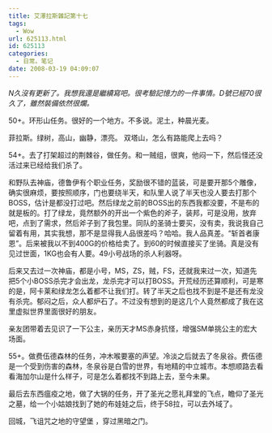 ```yaml
---
title: 艾澤拉斯雜記第十七
tags:
  - Wow
url: 625113.html
id: 625113
categories:
  - 日常。笔记
date: 2008-03-19 04:09:07
---
```


_N久沒有更新了。我想我還是繼續寫吧。很考驗記憶力的一件事情。D號已經70很久了，雖然裝備依然很爛。_

50+。环形山任务。很好的一个地方。不多说。泥土，种晨光麦。

菲拉斯。绿树，高山，幽静，漂亮。 双塔山，怎么有路能爬上去吗？

54+。去了打架超过的荆棘谷，做任务。和一贼组，很爽，他闷一下，然后怪还没活过来已经给我们杀了。

和野队去神庙，德鲁伊有个职业任务，奖励很不错的蓝装，可是要开那5个雕像，确实很麻烦，要按照顺序，门也要绕半天，和队里人说了半天也没人要去打那个BOSS，估计是都没打过吧。然后绿龙之前的BOSS出的东西我都没要，不是布的就是板的。打了绿龙，竟然额外的开出一个紫色的斧子，装邦，可是没用，放弃吧，点到了需求，然后斧子到了我包里。同队的圣骑士要买，没有卖，我说我自己留着有用，其实我想，那不是显得我人品很差吗？哈哈。我人品真差。“斩首者康恩”。后来被我以不到400G的价格给卖了。到60的时候直接买了坐骑。真是没有见过世面，1KG也会有人要。49小号战场的杀人利器呀。

后来又去过一次神庙，都是小号，MS，ZS，贼，FS，还就我来过一次，知道先把5个小BOSS杀完才会出龙，龙杀完才可以打BOSS。开荒经历还算顺利，可是寒的是，阿卡莱和绿龙怎么着都不让我们打。转了半天之后也找不到是不是还有龙没有杀完。郁闷之后，众人都炉石了。不过没有想到的是这几个人竟然都成了我在这里虚拟世界里面很好的朋友。

亲友团带着去见识了一下公主，亲历天才MS赤身抗怪，增强SM单挑公主的宏大场面。

55+。做费伍德森林的任务，冲木喉要塞的声望。冷淡之后就去了冬泉谷。费伍德是一个受到伤害的森林，冬泉谷是白雪的世界，有地精的中立城市。本想顺路去看看海加尔山是什么样子，可是怎么着都找不到路上去，至今未果。

最后去东西瘟疫之地，做了大锅的任务，开了圣光之愿礼拜堂的飞点，瞻仰了圣光之墓，给一个小姑娘找到了她的布娃娃之后，终于58拉，可以去外域了。

回城，飞诅咒之地的守望堡 ，穿过黑暗之门。